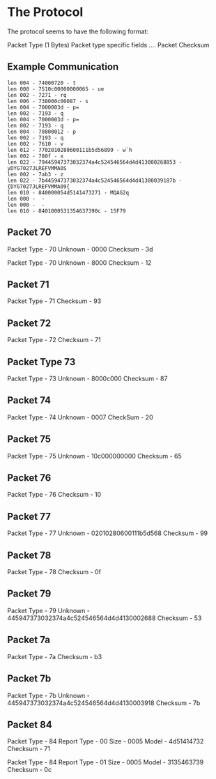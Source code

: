 # The Protocol


The protocol seems to have the following format:

Packet Type (1 Bytes)
    Packet type specific fields ....
Packet Checksum

## Example Communication

```
len 004 - 74000720 - t
len 008 - 7510c00000000065 - ue
len 002 - 7271 - rq
len 006 - 738000c00087 - s
len 004 - 7000003d - p=
len 002 - 7193 - q
len 004 - 7000003d - p=
len 002 - 7193 - q
len 004 - 70800012 - p
len 002 - 7193 - q
len 002 - 7610 - v
len 012 - 7702010280600111b5d56899 - w`h
len 002 - 780f - x
len 022 - 79445947373032374a4c524546564d4d413000268853 - yDYG7027JLREFVMMA0S
len 002 - 7ab3 - z
len 022 - 7b445947373032374a4c524546564d4d41300039187b - {DYG7027JLREFVMMA09{
len 010 - 840000054d5141473271 - MQAG2q
len 000 -  - 
len 000 -  - 
len 010 - 8401000531354637390c - 15F79
```


## Packet 70
Packet Type     - 70
Unknown         - 0000
Checksum        - 3d

Packet Type     - 70
Unknown         - 8000
Checksum        - 12

## Packet 71
Packet Type     - 71
Checksum        - 93

## Packet 72
Packet Type     - 72
Checksum        - 71

## Packet Type 73
Packet Type     - 73
Unknown         - 8000c000
Checksum        - 87

## Packet 74
Packet Type     - 74
Unknown         - 0007
CheckSum        - 20

## Packet 75
Packet Type     - 75
Unknown         - 10c000000000
Checksum        - 65

## Packet 76
Packet Type     - 76
Checksum        - 10

## Packet 77
Packet Type     - 77
Unknown         - 02010280600111b5d568
Checksum        - 99

## Packet 78
Packet Type     - 78
Checksum        - 0f

## Packet 79
Packet Type     - 79
Unknown         - 445947373032374a4c524546564d4d4130002688
Checksum        - 53

## Packet 7a
Packet Type     - 7a
Checksum        - b3

## Packet 7b
Packet Type     - 7b
Unknown         - 445947373032374a4c524546564d4d4130003918
Checksum        - 7b

## Packet 84

Packet Type     - 84
Report Type     - 00
Size            - 0005
Model           - 4d51414732
Checksum        - 71

Packet Type     - 84
Report Type     - 01
Size            - 0005
Model           - 3135463739
Checksum        - 0c